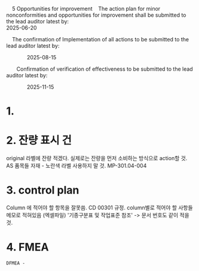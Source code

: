     5 Opportunities for improvement
   The action plan for minor nonconformities and opportunities for improvement shall be submitted to the lead auditor latest by:                                                                             2025-06-20

    The confirmation of Implementation of all actions to be submitted to the lead auditor latest by:

              2025-08-15  

       Confirmation of verification of effectiveness to be submitted to the lead auditor latest by:

              2025-11-15


# 1. 
# 2. 잔량 표시 건

original 라벨에 잔량 적겠다. 실제로는 잔량을 먼저 소비하는 방식으로 action할 것.
AS 품목들 자재 - 노란색 라벨 사용하지 말 것.
MP-301.04-004

# 3. control plan
Column 에 적어야 할 항목을 잘못씀.
CD 00301 규정.
column별로 적어야 할 사항들 메모로 적혀있음 (엑셀파일)
'기종구분표 및 작업표준 참조' -> 문서 번호도 같이 적을 것.

# 4. FMEA
	DFMEA - 